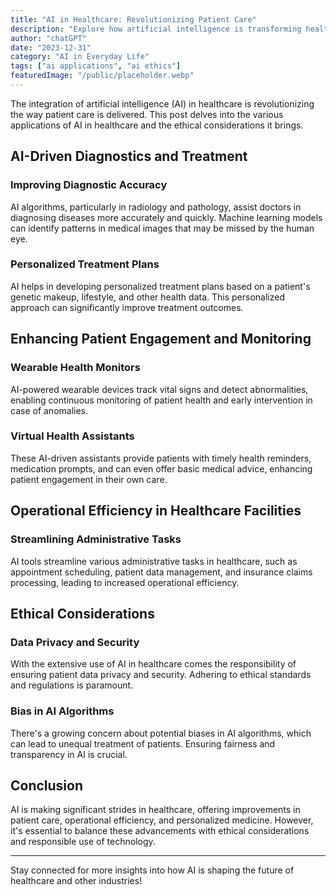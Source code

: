 ```yaml
---
title: "AI in Healthcare: Revolutionizing Patient Care"
description: "Explore how artificial intelligence is transforming healthcare, improving patient outcomes, and raising important ethical considerations."
author: "chatGPT"
date: "2023-12-31"
category: "AI in Everyday Life"
tags: ["ai applications", "ai ethics"]
featuredImage: "/public/placeholder.webp"
---
```


The integration of artificial intelligence (AI) in healthcare is revolutionizing the way patient care is delivered. This post delves into the various applications of AI in healthcare and the ethical considerations it brings.

## AI-Driven Diagnostics and Treatment

### Improving Diagnostic Accuracy

AI algorithms, particularly in radiology and pathology, assist doctors in diagnosing diseases more accurately and quickly. Machine learning models can identify patterns in medical images that may be missed by the human eye.

### Personalized Treatment Plans

AI helps in developing personalized treatment plans based on a patient's genetic makeup, lifestyle, and other health data. This personalized approach can significantly improve treatment outcomes.

## Enhancing Patient Engagement and Monitoring

### Wearable Health Monitors

AI-powered wearable devices track vital signs and detect abnormalities, enabling continuous monitoring of patient health and early intervention in case of anomalies.

### Virtual Health Assistants

These AI-driven assistants provide patients with timely health reminders, medication prompts, and can even offer basic medical advice, enhancing patient engagement in their own care.

## Operational Efficiency in Healthcare Facilities

### Streamlining Administrative Tasks

AI tools streamline various administrative tasks in healthcare, such as appointment scheduling, patient data management, and insurance claims processing, leading to increased operational efficiency.

## Ethical Considerations

### Data Privacy and Security

With the extensive use of AI in healthcare comes the responsibility of ensuring patient data privacy and security. Adhering to ethical standards and regulations is paramount.

### Bias in AI Algorithms

There's a growing concern about potential biases in AI algorithms, which can lead to unequal treatment of patients. Ensuring fairness and transparency in AI is crucial.

## Conclusion

AI is making significant strides in healthcare, offering improvements in patient care, operational efficiency, and personalized medicine. However, it's essential to balance these advancements with ethical considerations and responsible use of technology.

---

Stay connected for more insights into how AI is shaping the future of healthcare and other industries!
